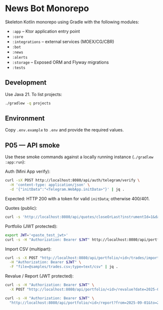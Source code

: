 # News Bot Monorepo

Skeleton Kotlin monorepo using Gradle with the following modules:

- `:app` – Ktor application entry point
- `:core`
- `:integrations` – external services (MOEX/CG/CBR)
- `:bot`
- `:news`
- `:alerts`
- `:storage` – Exposed ORM and Flyway migrations
- `:tests`

## Development

Use Java 21. To list projects:

```bash
./gradlew -q projects
```

## Environment

Copy `.env.example` to `.env` and provide the required values.

## P05 — API smoke

Use these smoke commands against a locally running instance (`./gradlew :app:run`):

Auth (Mini App verify):

```bash
curl -sX POST http://localhost:8080/api/auth/telegram/verify \
  -H 'content-type: application/json' \
  -d '{"initData":"<Telegram.WebApp.initData>"}' | jq .
```

Expected: HTTP 200 with a token for valid `initData`; otherwise 400/401.

Quotes (public):

```bash
curl -s 'http://localhost:8080/api/quotes/closeOrLast?instrumentId=1&date=2025-09-20' | jq .
```

Portfolio (JWT protected):

```bash
export JWT='<paste_test_jwt>'
curl -s -H "Authorization: Bearer $JWT" http://localhost:8080/api/portfolio | jq .
```

Import CSV (multipart):

```bash
curl -s -X POST "http://localhost:8080/api/portfolio/<id>/trades/import/csv" \
  -H "Authorization: Bearer $JWT" \
  -F "file=@samples/trades.csv;type=text/csv" | jq .
```

Revalue / Report (JWT protected):

```bash
curl -s -H "Authorization: Bearer $JWT" \
  -X POST "http://localhost:8080/api/portfolio/<id>/revalue?date=2025-09-20" | jq .

curl -s -H "Authorization: Bearer $JWT" \
  "http://localhost:8080/api/portfolio/<id>/report?from=2025-09-01&to=2025-09-20" | jq .
```
